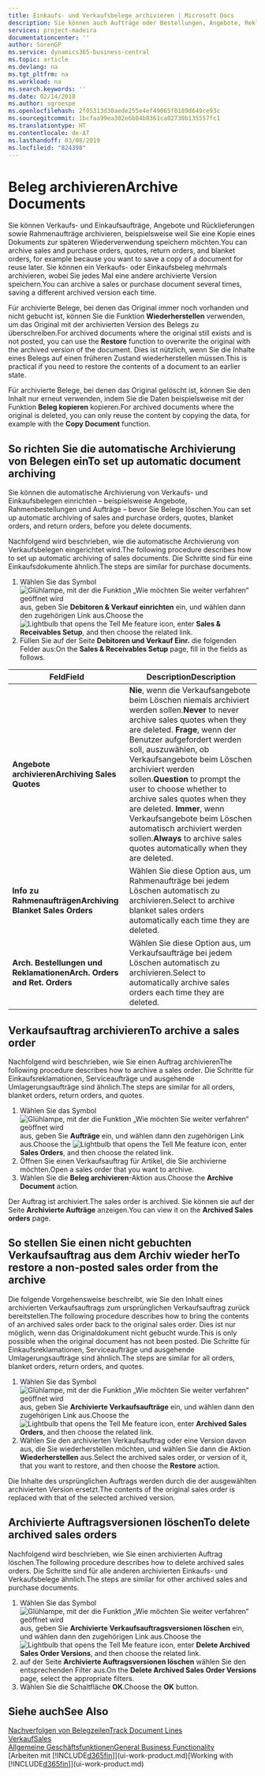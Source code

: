```yaml
---
title: Einkaufs- und Verkaufsbelege archivieren | Microsoft Docs
description: Sie können auch Aufträge oder Bestellungen, Angebote, Reklamationen und Rahmenaufträge archivieren, und Sie können den archivierten Beleg verwenden, um den Beleg neu zu erstellen, dass er aus archiviert wurde.
services: project-madeira
documentationcenter: ''
author: SorenGP
ms.service: dynamics365-business-central
ms.topic: article
ms.devlang: na
ms.tgt_pltfrm: na
ms.workload: na
ms.search.keywords: ''
ms.date: 02/14/2018
ms.author: sgroespe
ms.openlocfilehash: 2f05313d30aede255e4ef49065f0189d649ce93c
ms.sourcegitcommit: 1bcfaa99ea302e6b84b8361ca02730b135557fc1
ms.translationtype: HT
ms.contentlocale: de-AT
ms.lasthandoff: 03/08/2019
ms.locfileid: "824398"
---
```

# <a name="archive-documents"></a><span data-ttu-id="2cbb4-103">Beleg archivieren</span><span class="sxs-lookup"><span data-stu-id="2cbb4-103">Archive Documents</span></span>
<span data-ttu-id="2cbb4-104">Sie können Verkaufs- und Einkaufsaufträge, Angebote und Rücklieferungen sowie Rahmenaufträge archivieren, beispielsweise weil Sie eine Kopie eines Dokuments zur späteren Wiederverwendung speichern möchten.</span><span class="sxs-lookup"><span data-stu-id="2cbb4-104">You can archive sales and purchase orders, quotes, return orders, and blanket orders, for example because you want to save a copy of a document for reuse later.</span></span> <span data-ttu-id="2cbb4-105">Sie können ein Verkaufs- oder Einkaufsbeleg mehrmals archivieren, wobei Sie jedes Mal eine andere archivierte Version speichern.</span><span class="sxs-lookup"><span data-stu-id="2cbb4-105">You can archive a sales or purchase document several times, saving a different archived version each time.</span></span>

<span data-ttu-id="2cbb4-106">Für archivierte Belege, bei denen das Original immer noch vorhanden und nicht gebucht ist, können Sie die Funktion **Wiederherstellen** verwenden, um das Original mit der archivierten Version des Belegs zu überschreiben.</span><span class="sxs-lookup"><span data-stu-id="2cbb4-106">For archived documents where the original still exists and is not posted, you can use the **Restore** function to overwrite the original with the archived version of the document.</span></span> <span data-ttu-id="2cbb4-107">Dies ist nützlich, wenn Sie die Inhalte eines Belegs auf einen früheren Zustand wiederherstellen müssen.</span><span class="sxs-lookup"><span data-stu-id="2cbb4-107">This is practical if you need to restore the contents of a document to an earlier state.</span></span>

<span data-ttu-id="2cbb4-108">Für archivierte Belege, bei denen das Original gelöscht ist, können Sie den Inhalt nur erneut verwenden, indem Sie die Daten beispielsweise mit der Funktion **Beleg kopieren** kopieren.</span><span class="sxs-lookup"><span data-stu-id="2cbb4-108">For archived documents where the original is deleted, you can only reuse the content by copying the data, for example with the **Copy Document** function.</span></span>   

## <a name="to-set-up-automatic-document-archiving"></a><span data-ttu-id="2cbb4-109">So richten Sie die automatische Archivierung von Belegen ein</span><span class="sxs-lookup"><span data-stu-id="2cbb4-109">To set up automatic document archiving</span></span>  
<span data-ttu-id="2cbb4-110">Sie können die automatische Archivierung von Verkaufs- und Einkaufsbelegen einrichten – beispielsweise Angebote, Rahmenbestellungen und Aufträge – bevor Sie Belege löschen.</span><span class="sxs-lookup"><span data-stu-id="2cbb4-110">You can set up automatic archiving of sales and purchase orders, quotes, blanket orders, and return orders, before you delete documents.</span></span>

<span data-ttu-id="2cbb4-111">Nachfolgend wird beschrieben, wie die automatische Archivierung von Verkaufsbelegen eingerichtet wird.</span><span class="sxs-lookup"><span data-stu-id="2cbb4-111">The following procedure describes how to set up automatic archiving of sales documents.</span></span> <span data-ttu-id="2cbb4-112">Die Schritte sind für eine Einkaufsdokumente ähnlich.</span><span class="sxs-lookup"><span data-stu-id="2cbb4-112">The steps are similar for purchase documents.</span></span>
1.  <span data-ttu-id="2cbb4-113">Wählen Sie das Symbol ![Glühlampe, mit der die Funktion „Wie möchten Sie weiter verfahren“ geöffnet wird](media/ui-search/search_small.png "Wie möchten Sie weiter verfahren?") aus, geben Sie **Debitoren & Verkauf einrichten** ein, und wählen dann den zugehörigen Link aus.</span><span class="sxs-lookup"><span data-stu-id="2cbb4-113">Choose the ![Lightbulb that opens the Tell Me feature](media/ui-search/search_small.png "Tell me what you want to do") icon, enter **Sales & Receivables Setup**, and then choose the related link.</span></span>
2. <span data-ttu-id="2cbb4-114">Füllen Sie auf der Seite **Debitoren und Verkauf Einr.** die folgenden Felder aus:</span><span class="sxs-lookup"><span data-stu-id="2cbb4-114">On the **Sales & Receivables Setup** page, fill in the fields as follows.</span></span>

|<span data-ttu-id="2cbb4-115">Feld</span><span class="sxs-lookup"><span data-stu-id="2cbb4-115">Field</span></span>|<span data-ttu-id="2cbb4-116">Description</span><span class="sxs-lookup"><span data-stu-id="2cbb4-116">Description</span></span>|
|-----|-----------|
|<span data-ttu-id="2cbb4-117">**Angebote archivieren**</span><span class="sxs-lookup"><span data-stu-id="2cbb4-117">**Archiving Sales Quotes**</span></span>|<span data-ttu-id="2cbb4-118">**Nie**, wenn die Verkaufsangebote beim Löschen niemals archiviert werden sollen.</span><span class="sxs-lookup"><span data-stu-id="2cbb4-118">**Never** to never archive sales quotes when they are deleted.</span></span> <span data-ttu-id="2cbb4-119">**Frage**, wenn der Benutzer aufgefordert werden soll, auszuwählen, ob Verkaufsangebote beim Löschen archiviert werden sollen.</span><span class="sxs-lookup"><span data-stu-id="2cbb4-119">**Question** to prompt the user to choose whether to archive sales quotes when they are deleted.</span></span> <span data-ttu-id="2cbb4-120">**Immer**, wenn Verkaufsangebote beim Löschen automatisch archiviert werden sollen.</span><span class="sxs-lookup"><span data-stu-id="2cbb4-120">**Always** to archive sales quotes automatically when they are deleted.</span></span>|
|<span data-ttu-id="2cbb4-121">**Info zu Rahmenaufträgen**</span><span class="sxs-lookup"><span data-stu-id="2cbb4-121">**Archiving Blanket Sales Orders**</span></span>|<span data-ttu-id="2cbb4-122">Wählen Sie diese Option aus, um Rahmenaufträge bei jedem Löschen automatisch zu archivieren.</span><span class="sxs-lookup"><span data-stu-id="2cbb4-122">Select to archive blanket sales orders automatically each time they are deleted.</span></span>|
|<span data-ttu-id="2cbb4-123">**Arch. Bestellungen und Reklamationen**</span><span class="sxs-lookup"><span data-stu-id="2cbb4-123">**Arch. Orders and Ret. Orders**</span></span>|<span data-ttu-id="2cbb4-124">Wählen Sie diese Option aus, um Verkaufsaufträge bei jedem Löschen automatisch zu archivieren.</span><span class="sxs-lookup"><span data-stu-id="2cbb4-124">Select to automatically archive sales orders each time they are deleted.</span></span>|

## <a name="to-archive-a-sales-order"></a><span data-ttu-id="2cbb4-125">Verkaufsauftrag archivieren</span><span class="sxs-lookup"><span data-stu-id="2cbb4-125">To archive a sales order</span></span>
<span data-ttu-id="2cbb4-126">Nachfolgend wird beschrieben, wie Sie einen Auftrag archivieren</span><span class="sxs-lookup"><span data-stu-id="2cbb4-126">The following procedure describes how to archive a sales order.</span></span> <span data-ttu-id="2cbb4-127">Die Schritte für Einkaufsreklamationen, Serviceaufträge und ausgehende Umlagerungsaufträge sind ähnlich.</span><span class="sxs-lookup"><span data-stu-id="2cbb4-127">The steps are similar for all orders, blanket orders, return orders, and quotes.</span></span>

1.  <span data-ttu-id="2cbb4-128">Wählen Sie das Symbol ![Glühlampe, mit der die Funktion „Wie möchten Sie weiter verfahren“ geöffnet wird](media/ui-search/search_small.png "Wie möchten Sie weiter verfahren?") aus, geben Sie **Aufträge** ein, und wählen dann den zugehörigen Link aus.</span><span class="sxs-lookup"><span data-stu-id="2cbb4-128">Choose the ![Lightbulb that opens the Tell Me feature](media/ui-search/search_small.png "Tell me what you want to do") icon, enter **Sales Orders**, and then choose the related link.</span></span>  
2.  <span data-ttu-id="2cbb4-129">Öffnen Sie einen Verkaufsauftrag für Artikel, die Sie archivierne möchten.</span><span class="sxs-lookup"><span data-stu-id="2cbb4-129">Open a sales order that you want to archive.</span></span>  
3.  <span data-ttu-id="2cbb4-130">Wählen Sie die **Beleg archivieren**-Aktion aus.</span><span class="sxs-lookup"><span data-stu-id="2cbb4-130">Choose the **Archive Document** action.</span></span>

<span data-ttu-id="2cbb4-131">Der Auftrag ist archiviert.</span><span class="sxs-lookup"><span data-stu-id="2cbb4-131">The sales order is archived.</span></span> <span data-ttu-id="2cbb4-132">Sie können sie auf der Seite **Archivierte Aufträge** anzeigen.</span><span class="sxs-lookup"><span data-stu-id="2cbb4-132">You can view it on the **Archived Sales orders** page.</span></span>

## <a name="to-restore-a-non-posted-sales-order-from-the-archive"></a><span data-ttu-id="2cbb4-133">So stellen Sie einen nicht gebuchten Verkaufsauftrag aus dem Archiv wieder her</span><span class="sxs-lookup"><span data-stu-id="2cbb4-133">To restore a non-posted sales order from the archive</span></span>
<span data-ttu-id="2cbb4-134">Die folgende Vorgehensweise beschreibt, wie Sie den Inhalt eines archivierten Verkaufsauftrags zum ursprünglichen Verkaufsauftrag zurück bereitstellen.</span><span class="sxs-lookup"><span data-stu-id="2cbb4-134">The following procedure describes how to bring the contents of an archived sales order back to the original sales order.</span></span> <span data-ttu-id="2cbb4-135">Dies ist nur möglich, wenn das Originaldokument nicht gebucht wurde.</span><span class="sxs-lookup"><span data-stu-id="2cbb4-135">This is only possible when the original document has not been posted.</span></span> <span data-ttu-id="2cbb4-136">Die Schritte für Einkaufsreklamationen, Serviceaufträge und ausgehende Umlagerungsaufträge sind ähnlich.</span><span class="sxs-lookup"><span data-stu-id="2cbb4-136">The steps are similar for all orders, blanket orders, return orders, and quotes.</span></span>

1. <span data-ttu-id="2cbb4-137">Wählen Sie das Symbol ![Glühlampe, mit der die Funktion „Wie möchten Sie weiter verfahren“ geöffnet wird](media/ui-search/search_small.png "Wie möchten Sie weiter verfahren?") aus, geben Sie **Archivierte Verkaufsaufträge** ein, und wählen dann den zugehörigen Link aus.</span><span class="sxs-lookup"><span data-stu-id="2cbb4-137">Choose the ![Lightbulb that opens the Tell Me feature](media/ui-search/search_small.png "Tell me what you want to do") icon, enter **Archived Sales Orders**, and then choose the related link.</span></span>
2. <span data-ttu-id="2cbb4-138">Wählen Sie den archivierten Verkaufsauftrag oder eine Version davon aus, die Sie wiederherstellen möchten, und wählen Sie dann die Aktion **Wiederherstellen** aus.</span><span class="sxs-lookup"><span data-stu-id="2cbb4-138">Select the archived sales order, or version of it, that you want to restore, and then choose the **Restore** action.</span></span>  

<span data-ttu-id="2cbb4-139">Die Inhalte des ursprünglichen Auftrags werden durch die der ausgewählten archivierten Version ersetzt.</span><span class="sxs-lookup"><span data-stu-id="2cbb4-139">The contents of the original sales order is replaced with that of the selected archived version.</span></span>

## <a name="to-delete-archived-sales-orders"></a><span data-ttu-id="2cbb4-140">Archivierte Auftragsversionen löschen</span><span class="sxs-lookup"><span data-stu-id="2cbb4-140">To delete archived sales orders</span></span>
<span data-ttu-id="2cbb4-141">Nachfolgend wird beschrieben, wie Sie einen archivierten Auftrag löschen.</span><span class="sxs-lookup"><span data-stu-id="2cbb4-141">The following procedure describes how to delete archived sales orders.</span></span> <span data-ttu-id="2cbb4-142">Die Schritte sind für alle anderen archivierten Einkaufs- und Verkaufsbelege ähnlich.</span><span class="sxs-lookup"><span data-stu-id="2cbb4-142">The steps are similar for other archived sales and purchase documents.</span></span>

1.  <span data-ttu-id="2cbb4-143">Wählen Sie das Symbol ![Glühlampe, mit der die Funktion „Wie möchten Sie weiter verfahren“ geöffnet wird](media/ui-search/search_small.png "Wie möchten Sie weiter verfahren?") aus, geben Sie **Archivierte Verkaufsauftragsversionen löschen** ein, und wählen dann den zugehörigen Link aus.</span><span class="sxs-lookup"><span data-stu-id="2cbb4-143">Choose the ![Lightbulb that opens the Tell Me feature](media/ui-search/search_small.png "Tell me what you want to do") icon, enter **Delete Archived Sales Order Versions**, and then choose the related link.</span></span>  
2.  <span data-ttu-id="2cbb4-144">auf der Seite **Archivierte Auftragsversionen löschen** wählen Sie den entsprechenden Filter aus.</span><span class="sxs-lookup"><span data-stu-id="2cbb4-144">On the **Delete Archived Sales Order Versions** page, select the appropriate filters.</span></span>  
3.  <span data-ttu-id="2cbb4-145">Wählen Sie die Schaltfläche **OK**.</span><span class="sxs-lookup"><span data-stu-id="2cbb4-145">Choose the **OK** button.</span></span>

## <a name="see-also"></a><span data-ttu-id="2cbb4-146">Siehe auch</span><span class="sxs-lookup"><span data-stu-id="2cbb4-146">See Also</span></span>
[<span data-ttu-id="2cbb4-147">Nachverfolgen von Belegzeilen</span><span class="sxs-lookup"><span data-stu-id="2cbb4-147">Track Document Lines</span></span>](across-how-to-track-document-lines.md)  
[<span data-ttu-id="2cbb4-148">Verkauf</span><span class="sxs-lookup"><span data-stu-id="2cbb4-148">Sales</span></span>](sales-manage-sales.md)  
[<span data-ttu-id="2cbb4-149">Allgemeine Geschäftsfunktionen</span><span class="sxs-lookup"><span data-stu-id="2cbb4-149">General Business Functionality</span></span>](ui-across-business-areas.md)  
<span data-ttu-id="2cbb4-150">[Arbeiten mit [!INCLUDE[d365fin](includes/d365fin_md.md)]](ui-work-product.md)</span><span class="sxs-lookup"><span data-stu-id="2cbb4-150">[Working with [!INCLUDE[d365fin](includes/d365fin_md.md)]](ui-work-product.md)</span></span>
